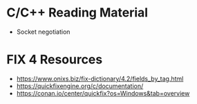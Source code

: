 # C/C++ Reading Material
* Socket negotiation
    
# FIX 4 Resources
* https://www.onixs.biz/fix-dictionary/4.2/fields_by_tag.html
* https://quickfixengine.org/c/documentation/
* https://conan.io/center/quickfix?os=Windows&tab=overview
